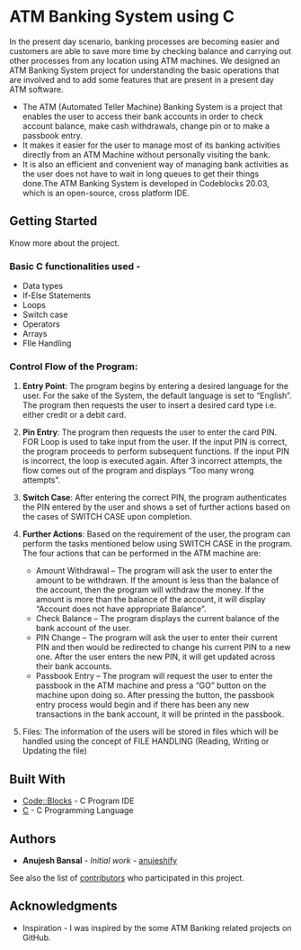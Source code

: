 # ATM Banking System using C

In the present day scenario, banking processes are becoming easier and customers are able to save more time by checking balance and carrying out other processes from any location using ATM machines. We designed an ATM Banking System project for understanding the basic operations that are involved and to add some features that are present in a present day ATM software.

* The ATM (Automated Teller Machine) Banking System is a project that enables the user to access their bank accounts in order to check account balance, make cash withdrawals, change pin or to make a passbook entry.
* It makes it easier for the user to manage most of its banking activities directly from an ATM Machine without personally visiting the bank.
* It is also an efficient and convenient way of managing bank activities as the user does not have to wait in long queues to get their things done.The ATM Banking System is developed in Codeblocks 20.03, which is an open-source, cross platform IDE.


## Getting Started

Know more about the project.

### Basic C functionalities used - 

* Data types
* If-Else Statements
* Loops
* Switch case
* Operators
* Arrays
* FIle Handling

### Control Flow of the Program:

1. **Entry Point**: The program begins by entering a desired language for the user. For the sake of the System, the default language is set to “English”. The program then requests the user to insert a desired card type i.e. either credit or a debit card.

2. **Pin Entry**: The program then requests the user to enter the card PIN. FOR Loop is used to take input from the user. If the input PIN is correct, the program proceeds to perform subsequent functions. If the input PIN is incorrect, the loop is executed again. After 3 incorrect attempts, the flow comes out of the program and displays “Too many wrong attempts”.

3. **Switch Case**: After entering the correct PIN, the program authenticates the PIN entered by the user and shows a set of further actions based on the cases of SWITCH CASE upon completion.

4. **Further Actions**: Based on the requirement of the user, the program can perform the tasks mentioned below using SWITCH CASE in the program. The four actions that can be performed in the ATM machine are:
    * Amount Withdrawal – The program will ask the user to enter the amount to be withdrawn. If the amount is less than the balance of the account, then the program will withdraw the money. If the amount is more than the balance of the account, it will display “Account does not have appropriate Balance”.
    * Check Balance – The program displays the current balance of the bank account of the user.
    * PIN Change – The program will ask the user to enter their current PIN and then would be redirected to change his current PIN to a new one. After the user enters the new PIN, it will get updated across their bank accounts.
    * Passbook Entry – The program will request the user to enter the passbook in the ATM machine and press a “GO” button on the machine upon doing so. After pressing the button, the passbook entry process would begin and if there has been any new transactions in the bank account, it will be printed in the passbook.
    
5. Files: The information of the users will be stored in files which will be handled using the concept of FILE HANDLING (Reading, Writing or Updating the file)


## Built With

* [Code::Blocks](https://www.codeblocks.org/user-manual/) - C Program IDE
* [C](https://devdocs.io/c/) - C Programming Language
 

## Authors

* **Anujesh Bansal** - *Initial work* - [anujeshify](https://github.com/anujeshify)

See also the list of [contributors](https://github.com/anujeshify/Entertainment-Rating-Database-ERDb/graphs/contributors) who participated in this project.

## Acknowledgments

* Inspiration - I was inspired by the some ATM Banking related projects on GitHub.

